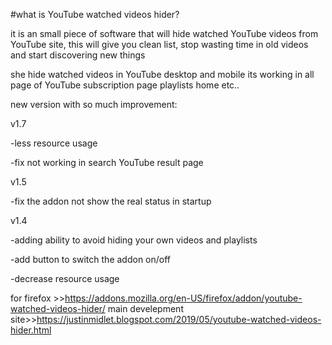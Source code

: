 #what is YouTube watched videos hider?

it is an small piece of software that will hide watched YouTube videos from YouTube site, this will give you clean list, stop wasting time in old videos and start discovering new things

she hide watched videos in YouTube desktop and mobile its working in all page of YouTube subscription page playlists home etc.. 


new version with so much improvement:

v1.7

-less resource usage 

-fix not working in search YouTube result page 

v1.5

-fix the addon not show the real status in startup

v1.4

-adding ability to avoid hiding your own videos and playlists

-add button to switch the addon on/off

-decrease resource usage

for firefox >>https://addons.mozilla.org/en-US/firefox/addon/youtube-watched-videos-hider/
main develepment site>>https://justinmidlet.blogspot.com/2019/05/youtube-watched-videos-hider.html

